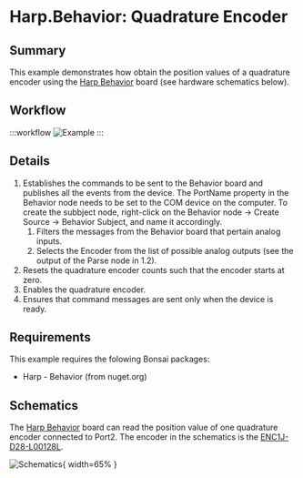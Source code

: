 # Harp.Behavior: Quadrature Encoder

## Summary
This example demonstrates how obtain the position values of a quadrature encoder using the [Harp Behavior](https://harp-tech.org/api/Harp.Behavior.html) board (see hardware schematics below). 


## Workflow
:::workflow
![Example](~/workflows/HarpExamples/BehaviorBoard/QuadratureEncoder/QuadratureEncoder.bonsai)
:::



## Details
1. Establishes the commands to be sent to the Behavior board and publishes all the events from the device. The PortName property in the Behavior node needs to be set to the COM device on the computer. To create the subbject node, right-click on the Behavior node -> Create Source -> Behavior Subject, and name it accordingly. 
    1. Filters the messages from the Behavior board that pertain analog inputs.
    2. Selects the Encoder from the list of possible analog outputs (see the output of the Parse node in 1.2).
2. Resets the quadrature encoder counts such that the encoder starts at zero.
3. Enables the quadrature encoder.
4. Ensures that command messages are sent only when the device is ready.

## Requirements
This example requires the folowing Bonsai packages:
- Harp - Behavior (from nuget.org)

## Schematics
The [Harp Behavior](https://harp-tech.org/api/Harp.Behavior.html) board can read the position value of one quadrature encoder connected to Port2. The encoder in the schematics is the [ENC1J-D28-L00128L](https://www.digikey.be/en/products/detail/bourns-inc/ENC1J-D28-L00128L/1089391).

![Schematics](./QuadratureEncoder.png){ width=65% }

